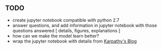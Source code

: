 ## TODO

- create jupyter notebook compatible with python 2.7
- answer questions, and add information in jupyter notebook with those questions answered [ details, figures, explanations ]
- how can we make the model learn better?
- wrap the jupyter notebook with details from [Karpathy's Blog](http://karpathy.github.io/2016/05/31/rl/)